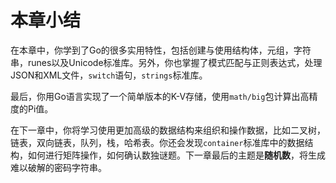# **本章小结**

在本章中，你学到了Go的很多实用特性，包括创建与使用结构体，元组，字符串，runes以及Unicode标准库。另外，你也掌握了模式匹配与正则表达式，处理JSON和XML文件，`switch`语句，`strings`标准库。

最后，你用Go语言实现了一个简单版本的K-V存储，使用`math/big`包计算出高精度的Pi值。

在下一章中，你将学习使用更加高级的数据结构来组织和操作数据，比如二叉树，链表，双向链表，队列，栈，哈希表。你还会发现`container`标准库中的数据结构，如何进行矩阵操作，如何确认数独谜题。下一章最后的主题是**随机数**，将生成难以破解的密码字符串。
